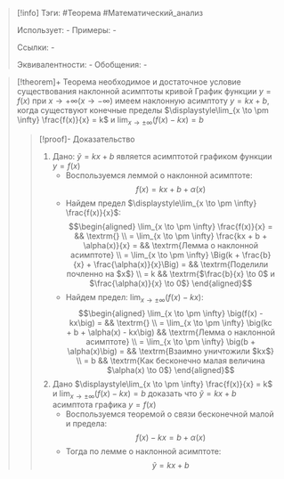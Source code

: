 > [!info]
> Тэги: #Теорема #Математический_анализ   
> 
> Использует: *-*
> Примеры: *-*
> 
> Ссылки: *-*
> 
> Эквивалентности: *-*
> Обобщения: *-*

> [!theorem]+ Теорема необходимое и достаточное условие существования наклонной асимптоты кривой
>  График функции $y = f(x)$ при $x \to +\infty (x \to -\infty)$ имеем наклонную асимптоту $y = kx+b$, когда существуют конечные пределы $\displaystyle\lim_{x \to \pm \infty} \frac{f(x)}{x} = k$ и $\displaystyle\lim_{x \to \pm \infty} \big(f(x) - kx \big) = b$
> > [!proof]- Доказательство
> > 1. Дано: $\widetilde y = kx + b$ является асимптотой графиком функции $y =f(x)$ 
> > 	* Воспользуемся леммой о наклонной асимптоте: $$f(x) = kx + b + \alpha(x)$$
> > 	* Найдем предел $\displaystyle\lim_{x \to \pm \infty} \frac{f(x)}{x}$: $$\begin{aligned} \lim_{x \to \pm \infty} \frac{f(x)}{x} =   && \textrm{} \\ = \lim_{x \to \pm \infty} \frac{kx + b + \alpha(x)}{x} =   && \textrm{Лемма о наклонной асимптоте} \\ = \lim_{x \to \pm \infty} \Big(k + \frac{b}{x} + \frac{\alpha(x)}{x}\Big) =   && \textrm{Поделили почленно на $x$} \\ = k   && \textrm{$\frac{b}{x}  \to 0$ и $\frac{\alpha(x)}{x} \to 0$} \end{aligned}$$
> > 	* Найдем предел: $\displaystyle\lim_{x \to \pm \infty} (f(x) - kx)$: $$\begin{aligned} \lim_{x \to \pm \infty} \big(f(x) - kx\big) =   && \textrm{} \\ = \lim_{x \to \pm \infty} \big(kc + b + \alpha(x) - kx\big)   && \textrm{Лемма о наклонной асимптоте} \\ = \lim_{x \to \pm \infty} \big(b + \alpha(x)\big) =   && \textrm{Взаимно уничтожили $kx$} \\ = b   && \textrm{Как бесконечно малая величина $\alpha(x) \to 0$} \end{aligned}$$
> > 1. Дано  $\displaystyle\lim_{x \to \pm \infty} \frac{f(x)}{x} = k$ и $\displaystyle\lim_{x \to \pm \infty} \big(f(x) - kx \big) = b$ доказать что $\widetilde y = kx + b$ асимптота графика $y = f(x)$
> > 	* Воспользуемся теоремой о связи бесконечной малой и предела: $$f(x) - kx = b + \alpha (x)$$
> > 	* Тогда по лемме о наклонной асимптоте: $$\widetilde y = kx + b$$
